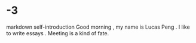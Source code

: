 # -3
markdown self-introduction
Good morning , my name is Lucas Peng . I like to write essays . 
Meeting is a kind of fate.

